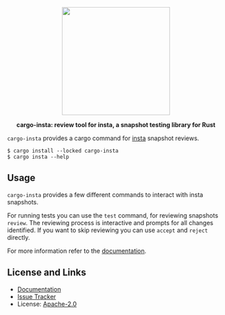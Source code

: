 <div align="center">
 <img src="https://github.com/mitsuhiko/insta/blob/master/assets/logo.png?raw=true" width="250" height="250">
 <p><strong>cargo-insta: review tool for insta, a snapshot testing library for Rust</strong></p>
</div>

`cargo-insta` provides a cargo command for [insta](https://insta.rs/)
snapshot reviews.

```
$ cargo install --locked cargo-insta
$ cargo insta --help
```

## Usage

`cargo-insta` provides a few different commands to interact with insta snapshots.

For running tests you can use the `test` command, for reviewing snapshots `review`.
The reviewing process is interactive and prompts for all changes identified.
If you want to skip reviewing you can use `accept` and `reject` directly.

For more information refer to the [documentation](https://insta.rs/docs/cli/).

## License and Links

- [Documentation](https://insta.rs/docs/cli/)
- [Issue Tracker](https://github.com/mitsuhiko/insta/issues)
- License: [Apache-2.0](https://github.com/mitsuhiko/insta/blob/master/LICENSE)
